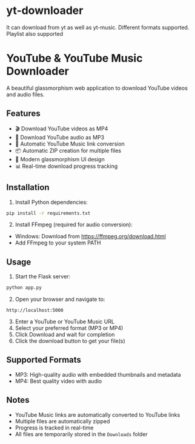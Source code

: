 # yt-downloader
It can download from yt as well as yt-music. Different formats supported. Playlist also supported
# YouTube & YouTube Music Downloader

A beautiful glassmorphism web application to download YouTube videos and audio files.

## Features

- 🎬 Download YouTube videos as MP4
- 🎵 Download YouTube audio as MP3
- 🔄 Automatic YouTube Music link conversion
- 📦 Automatic ZIP creation for multiple files
- 🎨 Modern glassmorphism UI design
- 📊 Real-time download progress tracking

## Installation

1. Install Python dependencies:
```bash
pip install -r requirements.txt
```

2. Install FFmpeg (required for audio conversion):
- Windows: Download from https://ffmpeg.org/download.html
- Add FFmpeg to your system PATH

## Usage

1. Start the Flask server:
```bash
python app.py
```

2. Open your browser and navigate to:
```
http://localhost:5000
```

3. Enter a YouTube or YouTube Music URL
4. Select your preferred format (MP3 or MP4)
5. Click Download and wait for completion
6. Click the download button to get your file(s)

## Supported Formats

- MP3: High-quality audio with embedded thumbnails and metadata
- MP4: Best quality video with audio

## Notes

- YouTube Music links are automatically converted to YouTube links
- Multiple files are automatically zipped
- Progress is tracked in real-time
- All files are temporarily stored in the `Downloads` folder


